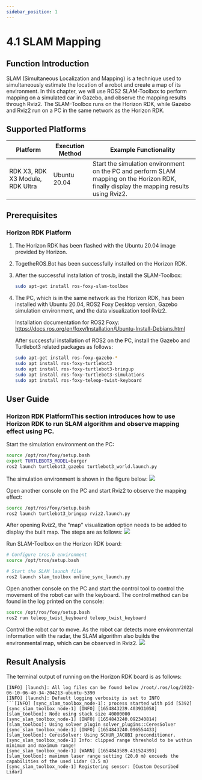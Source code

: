 ```yaml
---
sidebar_position: 1
---
```


# 4.1 SLAM Mapping

## Function Introduction

SLAM (Simultaneous Localization and Mapping) is a technique used to simultaneously estimate the location of a robot and create a map of its environment. In this chapter, we will use ROS2 SLAM-Toolbox to perform mapping on a simulated car in Gazebo, and observe the mapping results through Rviz2. The SLAM-Toolbox runs on the Horizon RDK, while Gazebo and Rviz2 run on a PC in the same network as the Horizon RDK.

## Supported Platforms

| Platform | Execution Method | Example Functionality |
| -------- | ---------------- | -------------------- |
| RDK X3, RDK X3 Module, RDK Ultra| Ubuntu 20.04 | Start the simulation environment on the PC and perform SLAM mapping on the Horizon RDK, finally display the mapping results using Rviz2. |

## Prerequisites

### Horizon RDK Platform

1. The Horizon RDK has been flashed with the Ubuntu 20.04 image provided by Horizon.

2. TogetheROS.Bot has been successfully installed on the Horizon RDK.

3. After the successful installation of tros.b, install the SLAM-Toolbox:

    ```bash
    sudo apt-get install ros-foxy-slam-toolbox
    ```

4. The PC, which is in the same network as the Horizon RDK, has been installed with Ubuntu 20.04, ROS2 Foxy Desktop version, Gazebo simulation environment, and the data visualization tool Rviz2.

    Installation documentation for ROS2 Foxy: https://docs.ros.org/en/foxy/Installation/Ubuntu-Install-Debians.html

    After successful installation of ROS2 on the PC, install the Gazebo and Turtlebot3 related packages as follows:

    ```bash
    sudo apt-get install ros-foxy-gazebo-*
    sudo apt install ros-foxy-turtlebot3
    sudo apt install ros-foxy-turtlebot3-bringup
    sudo apt install ros-foxy-turtlebot3-simulations
    sudo apt install ros-foxy-teleop-twist-keyboard
    ```

## User Guide

### Horizon RDK PlatformThis section introduces how to use Horizon RDK to run SLAM algorithm and observe mapping effect using PC.

Start the simulation environment on the PC:

```bash
source /opt/ros/foxy/setup.bash
export TURTLEBOT3_MODEL=burger
ros2 launch turtlebot3_gazebo turtlebot3_world.launch.py
```

The simulation environment is shown in the figure below:
![](./image/slam/gazebo.jpg)

Open another console on the PC and start Rviz2 to observe the mapping effect:

```bash
source /opt/ros/foxy/setup.bash
ros2 launch turtlebot3_bringup rviz2.launch.py
```

After opening Rviz2, the "map" visualization option needs to be added to display the built map. The steps are as follows:
![](./image/slam/rvizsetting.jpg)

Run SLAM-Toolbox on the Horizon RDK board:

```bash
# Configure tros.b environment
source /opt/tros/setup.bash

# Start the SLAM launch file
ros2 launch slam_toolbox online_sync_launch.py
```

Open another console on the PC and start the control tool to control the movement of the robot car with the keyboard. The control method can be found in the log printed on the console:

```bash
source /opt/ros/foxy/setup.bash
ros2 run teleop_twist_keyboard teleop_twist_keyboard
```

Control the robot car to move. As the robot car detects more environmental information with the radar, the SLAM algorithm also builds the environmental map, which can be observed in Rviz2.
![](./image/slam/map.jpg)

## Result Analysis

The terminal output of running on the Horizon RDK board is as follows:

```text
[INFO] [launch]: All log files can be found below /root/.ros/log/2022-06-10-06-40-34-204213-ubuntu-5390
[INFO] [launch]: Default logging verbosity is set to INFO
```[INFO] [sync_slam_toolbox_node-1]: process started with pid [5392]
[sync_slam_toolbox_node-1] [INFO] [1654843239.403931058] [slam_toolbox]: Node using stack size 40000000
[sync_slam_toolbox_node-1] [INFO] [1654843240.092340814] [slam_toolbox]: Using solver plugin solver_plugins::CeresSolver
[sync_slam_toolbox_node-1] [INFO] [1654843240.096554433] [slam_toolbox]: CeresSolver: Using SCHUR_JACOBI preconditioner.
[sync_slam_toolbox_node-1] Info: clipped range threshold to be within minimum and maximum range!
[sync_slam_toolbox_node-1] [WARN] [1654843589.431524393] [slam_toolbox]: maximum laser range setting (20.0 m) exceeds the capabilities of the used Lidar (3.5 m)
[sync_slam_toolbox_node-1] Registering sensor: [Custom Described Lidar]
